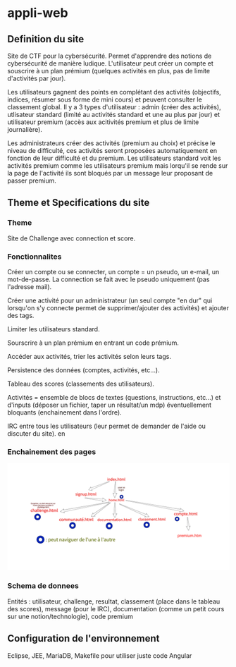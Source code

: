 # appli-web

## Definition du site

Site de CTF pour la cybersécurité. Permet d'apprendre des notions de cybersécurité de manière ludique. L'utilisateur peut créer un compte et souscrire à un plan prémium (quelques activités en plus, pas de limite d'activités par jour).

Les utilisateurs gagnent des points en complétant des activités (objectifs, indices, résumer sous forme de mini cours) et peuvent consulter le classement global. Il y a 3 types d'utilisateur : admin (créer des activités), utlisateur standard (limité au activités standard et une au plus par jour) et utilisateur premium (accès aux acitivités premium et plus de limite journalière).

Les administrateurs créer des activités (premium au choix) et précise le niveau de difficulté, ces activités seront proposées automatiquement en fonction de leur difficulté et du premium. Les utilisateurs standard voit les activités premium comme les utilisateurs premium mais lorqu'il se rende sur la page de l'activité ils sont bloqués par un message leur proposant de passer premium.

## Theme et Specifications du site

### Theme

Site de Challenge avec connection et score.

### Fonctionnalites

Créer un compte ou se connecter, un compte = un pseudo, un e-mail, un mot-de-passe. La connection se fait avec le pseudo uniquement (pas l'adresse mail).

Créer une activité pour un administrateur (un seul compte "en dur" qui lorsqu'on s'y connecte permet de supprimer/ajouter des activités) et ajouter des tags.

Limiter les utilisateurs standard.

Sourscrire à un plan prémium en entrant un code prémium.

Accéder aux activités, trier les activités selon leurs tags.

Persistence des données (comptes, activités, etc...).

Tableau des scores (classements des utilisateurs).

Activités = ensemble de blocs de textes (questions, instructions, etc...) et d'inputs (déposer un fichier, taper un résultat/un mdp) éventuellement bloquants (enchainement dans l'ordre).

IRC entre tous les utilisateurs (leur permet de demander de l'aide ou discuter du site). en 

### Enchainement des pages

![Enchainement des pages](/enchainementpages.png)

### Schema de donnees

Entités : utilisateur, challenge, resultat, classement (place dans le tableau des scores), message (pour le IRC), documentation (comme un petit cours sur une notion/technologie), code premium

## Configuration de l'environnement

Eclipse, JEE, MariaDB, Makefile pour utiliser juste code
Angular
